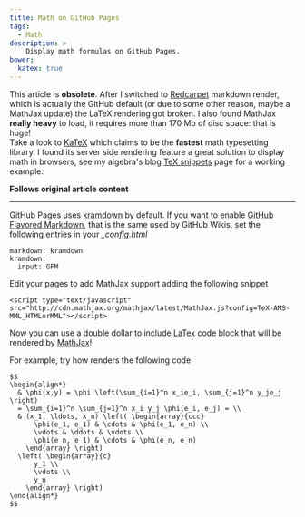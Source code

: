 ```yaml
---
title: Math on GitHub Pages
tags:
  - Math
description: >
    Display math formulas on GitHub Pages.
bower:
  katex: true
---
```


<div class="alert alert-danger">This article is <strong>obsolete</strong>.
After I switched to <a href="https://github.com/vmg/redcarpet">Redcarpet</a> markdown render, which is actually the GitHub default (or due to some other reason, maybe a MathJax update) the LaTeX rendering got broken.
I also found MathJax <strong>really heavy</strong> to load, it requires more than 170 Mb of disc space: that is huge!
</div>

<div class="alert alert-info">Take a look to <a href="https://khan.github.io/KaTeX/">KaTeX</a> which claims to be the <strong>fastest</strong> math typesetting library. I found its server side rendering feature a great solution to display math in browsers, see my algebra's blog <a href="http://g14n.info/algebra/tex-snippets">TeX snippets</a> page for a working example.</div>

**Follows original article content**

***

GitHub Pages uses [kramdown](http://kramdown.gettalong.org/) by default.
If you want to enable [GitHub Flavored Markdown][3], that is the same used by GitHub Wikis, set the following entries in your *_config.html*

```
markdown: kramdown
kramdown:
  input: GFM
```

Edit your pages to add MathJax support adding the following snippet

```
<script type="text/javascript" src="http://cdn.mathjax.org/mathjax/latest/MathJax.js?config=TeX-AMS-MML_HTMLorMML"></script>
```

Now you can use a double dollar to include [LaTex][1] code block that will be rendered by [MathJax][2]!

For example, try how renders the following code

```
$$
\begin{align*}
  & \phi(x,y) = \phi \left(\sum_{i=1}^n x_ie_i, \sum_{j=1}^n y_je_j \right)
  = \sum_{i=1}^n \sum_{j=1}^n x_i y_j \phi(e_i, e_j) = \\
  & (x_1, \ldots, x_n) \left( \begin{array}{ccc}
      \phi(e_1, e_1) & \cdots & \phi(e_1, e_n) \\
      \vdots & \ddots & \vdots \\
      \phi(e_n, e_1) & \cdots & \phi(e_n, e_n)
    \end{array} \right)
  \left( \begin{array}{c}
      y_1 \\
      \vdots \\
      y_n
    \end{array} \right)
\end{align*}
$$
```

  [1]: http://www.latex-project.org/ "LaTeX"
  [2]: http://www.mathjax.org/ "MathJax"
  [3]: https://help.github.com/articles/github-flavored-markdown "GitHub Flavored Markdown"

